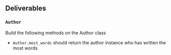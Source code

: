 ## Deliverables

<!-- ### `Book`
Build the following methods on the Book class -->

<!-- - `Book.all`
should return all of the books
- `Book#author`
should return the author instance who wrote this book
- `Book#title`
should return the title of the book
- `Book#word_count`
should return the number of words in the book -->

### `Author`
Build the following methods on the Author class

<!-- - `Author.all`
should return all of the authors
- `Author#books`
should return all of the books an author has written
- `Author#write_book`
should take arguments of a title and word count and make a new Book instance associated with this author
- `Author#total_words`
should return the total number of words that author has written across all of their authored books. -->
- `Author.most_words`
should return the author instance who has written the most words

